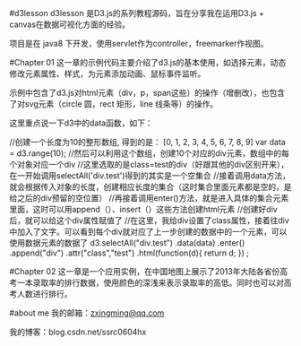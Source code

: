 #d3lesson
d3lesson 是D3.js的系列教程源码，旨在分享我在运用D3.js + canvas在数据可视化方面的经验。

项目是在 java8 下开发，使用servlet作为controller，freemarker作视图。

#Chapter 01
这一章的示例代码主要介绍了d3.js的基本使用，如选择元素，动态修改元素属性、样式，为元素添加动画、鼠标事件监听。

示例中包含了d3.js对html元素（div，p，span这些）的操作（增删改），也包含了对svg元素（circle 圆，rect 矩形，line 线条等）的操作。

这里重点说一下d3中的data函数，如下：

//创建一个长度为10的整形数组, 得到的是： [0, 1, 2, 3, 4, 5, 6, 7, 8, 9]
var data = d3.range(10);
//然后可以利用这个数组，创建10个对应的div元素，数组中的每个对象对应一个div
//这里选取的是class=test的div（好跟其他的div区别开来），在一开始调用selectAll('div.test')得到的其实是一个空集合
//接着调用data方法，就会根据传入对象的长度，创建相应长度的集合（这时集合里面元素都是空的，是给之后的div预留的空位置）
//再接着调用enter()方法，就是进入具体的集合元素里面，这时可以用append（）、insert（）这些方法创建html元素
//创建好div后，就可以给这个div属性赋值了
//在这里，我给div设置了class属性，接着往div中加入了文字。可以看到每个div就对应了上一步创建的数据中的一个元素，可以使用数据元素的数据了
d3.selectAll("div.test")
    .data(data)
    .enter()
    .append("div")
    .attr("class","test")
    .html(function(d){
        return d;
    })
    ;

#Chapter 02
这一章是一个应用实例，在中国地图上展示了2013年大陆各省份高考一本录取率的排行数据，使用颜色的深浅来表示录取率的高低。同时也可以对高考人数进行排行。

#about me
我的邮箱：zxingming@qq.com

我的博客：blog.csdn.net/ssrc0604hx